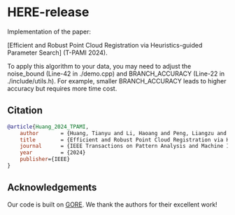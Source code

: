 # HERE-release

Implementation of the paper:

[Efficient and Robust Point Cloud Registration via Heuristics-guided Parameter Search] (T-PAMI 2024).

To apply this algorithm to your data, you may need to adjust the noise_bound (Line-42 in ./demo.cpp) and BRANCH_ACCURACY (Line-22 in ./include/utils.h). For example, smaller BRANCH_ACCURACY leads to higher accuracy but requires more time cost.

## Citation

```bibtex
@article{Huang_2024_TPAMI,
    author       = {Huang, Tianyu and Li, Haoang and Peng, Liangzu and Liu, Yinlong and Liu, Yun-Hui},
    title        = {Efficient and Robust Point Cloud Registration via Heuristics-guided Parameter Search},
    journal      = {IEEE Transactions on Pattern Analysis and Machine Intelligence},
    year         = {2024}
    publisher={IEEE}
}
```

## Acknowledgements
Our code is built on [GORE]([https://www.fit.vutbr.cz/~ipribyl/DLT-based-PnL/](https://cs.adelaide.edu.au/~aparra/project/gore/)). We thank the authors for their excellent work!
